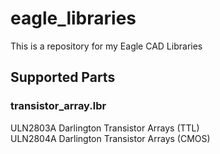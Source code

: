 # eagle_libraries
This is a repository for my Eagle CAD Libraries

## Supported Parts
### transistor_array.lbr
ULN2803A Darlington Transistor Arrays (TTL)
<br>
ULN2804A Darlington Transistor Arrays (CMOS)
